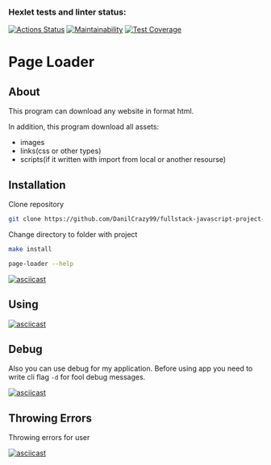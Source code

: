 ### Hexlet tests and linter status:
[![Actions Status](https://github.com/DanilCrazy99/fullstack-javascript-project-4/workflows/hexlet-check/badge.svg)](https://github.com/DanilCrazy99/fullstack-javascript-project-4/actions)
[![Maintainability](https://api.codeclimate.com/v1/badges/e42c69c38b0775449bde/maintainability)](https://codeclimate.com/github/DanilCrazy99/fullstack-javascript-project-4/maintainability)
[![Test Coverage](https://api.codeclimate.com/v1/badges/e42c69c38b0775449bde/test_coverage)](https://codeclimate.com/github/DanilCrazy99/fullstack-javascript-project-4/test_coverage)

# Page Loader
## About
This program can download any website in format html.

In addition, this program download all assets:
- images
- links(css or other types)
- scripts(if it written with import from local or another resourse)
## Installation
Clone repository
```bash
git clone https://github.com/DanilCrazy99/fullstack-javascript-project-4
```
Change directory to folder with project
```bash
make install
```
```bash
page-loader --help
```

[![asciicast](https://asciinema.org/a/Ha8xCTdLdGkKlehKklwHX4wfY.svg)](https://asciinema.org/a/Ha8xCTdLdGkKlehKklwHX4wfY)
## Using
[![asciicast](https://asciinema.org/a/3JTtgmQLQo7oau1WOJrAW3Wlm.svg)](https://asciinema.org/a/3JTtgmQLQo7oau1WOJrAW3Wlm)
## Debug
Also you can use debug for my application.
Before using app you need to write cli flag ```-d``` for fool debug messages.

[![asciicast](https://asciinema.org/a/fbCQgAs8QiAbyI4LwloxAEq6Z.svg)](https://asciinema.org/a/fbCQgAs8QiAbyI4LwloxAEq6Z)
## Throwing Errors
Throwing errors for user

[![asciicast](https://asciinema.org/a/4XknImD1xRFaTGe2Ff5jbbNyG.svg)](https://asciinema.org/a/4XknImD1xRFaTGe2Ff5jbbNyG)
